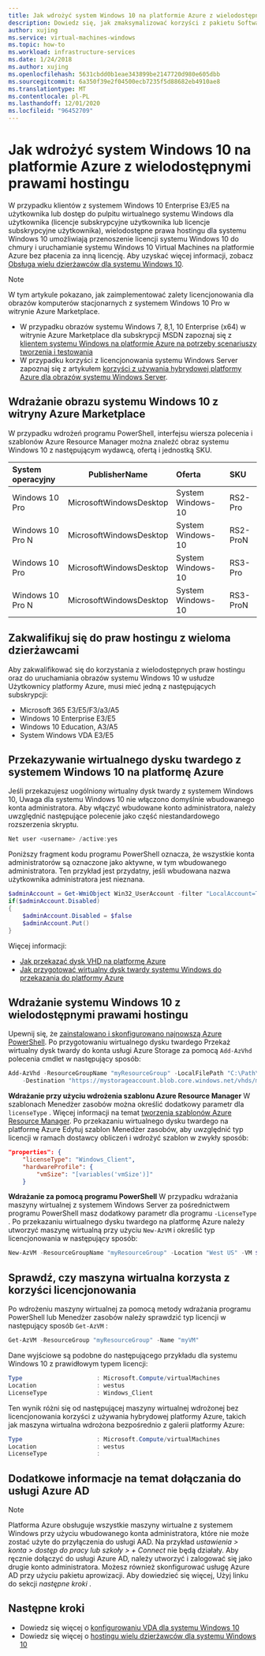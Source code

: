 ```yaml
---
title: Jak wdrożyć system Windows 10 na platformie Azure z wielodostępnymi prawami hostingu
description: Dowiedz się, jak zmaksymalizować korzyści z pakietu Software Assurance systemu Windows, aby zapewnić lokalne licencje na platformę Azure z wielodostępnymi prawami hostingu.
author: xujing
ms.service: virtual-machines-windows
ms.topic: how-to
ms.workload: infrastructure-services
ms.date: 1/24/2018
ms.author: xujing
ms.openlocfilehash: 5631cbdd0b1eae343899be2147720d980e605dbb
ms.sourcegitcommit: 6a350f39e2f04500ecb7235f5d88682eb4910ae8
ms.translationtype: MT
ms.contentlocale: pl-PL
ms.lasthandoff: 12/01/2020
ms.locfileid: "96452709"
---
```

# <a name="how-to-deploy-windows-10-on-azure-with-multitenant-hosting-rights"></a>Jak wdrożyć system Windows 10 na platformie Azure z wielodostępnymi prawami hostingu 
W przypadku klientów z systemem Windows 10 Enterprise E3/E5 na użytkownika lub dostęp do pulpitu wirtualnego systemu Windows dla użytkownika (licencje subskrypcyjne użytkownika lub licencje subskrypcyjne użytkownika), wielodostępne prawa hostingu dla systemu Windows 10 umożliwiają przenoszenie licencji systemu Windows 10 do chmury i uruchamianie systemu Windows 10 Virtual Machines na platformie Azure bez płacenia za inną licencję. Aby uzyskać więcej informacji, zobacz [Obsługa wielu dzierżawców dla systemu Windows 10](https://www.microsoft.com/en-us/CloudandHosting/licensing_sca.aspx).

> [!NOTE]
> W tym artykule pokazano, jak zaimplementować zalety licencjonowania dla obrazów komputerów stacjonarnych z systemem Windows 10 Pro w witrynie Azure Marketplace.
> - W przypadku obrazów systemu Windows 7, 8,1, 10 Enterprise (x64) w witrynie Azure Marketplace dla subskrypcji MSDN zapoznaj się z [klientem systemu Windows na platformie Azure na potrzeby scenariuszy tworzenia i testowania](client-images.md)
> - W przypadku korzyści z licencjonowania systemu Windows Server zapoznaj się z artykułem [korzyści z używania hybrydowej platformy Azure dla obrazów systemu Windows Server](hybrid-use-benefit-licensing.md).
>

## <a name="deploying-windows-10-image-from-azure-marketplace"></a>Wdrażanie obrazu systemu Windows 10 z witryny Azure Marketplace 
W przypadku wdrożeń programu PowerShell, interfejsu wiersza polecenia i szablonów Azure Resource Manager można znaleźć obraz systemu Windows 10 z następującym wydawcą, ofertą i jednostką SKU.

| System operacyjny  |      PublisherName      |  Oferta | SKU |
|:----------|:-------------:|:------|:------|
| Windows 10 Pro    | MicrosoftWindowsDesktop | System Windows-10  | RS2-Pro   |
| Windows 10 Pro N  | MicrosoftWindowsDesktop | System Windows-10  | RS2-ProN  |
| Windows 10 Pro    | MicrosoftWindowsDesktop | System Windows-10  | RS3-Pro   |
| Windows 10 Pro N  | MicrosoftWindowsDesktop | System Windows-10  | RS3-ProN  |

## <a name="qualify-for-multi-tenant-hosting-rights"></a>Zakwalifikuj się do praw hostingu z wieloma dzierżawcami 
Aby zakwalifikować się do korzystania z wielodostępnych praw hostingu oraz do uruchamiania obrazów systemu Windows 10 w usłudze Użytkownicy platformy Azure, musi mieć jedną z następujących subskrypcji: 

-   Microsoft 365 E3/E5/F3/a3/A5
-   Windows 10 Enterprise E3/E5 
-   Windows 10 Education, A3/A5
-   System Windows VDA E3/E5


## <a name="uploading-windows-10-vhd-to-azure"></a>Przekazywanie wirtualnego dysku twardego z systemem Windows 10 na platformę Azure
Jeśli przekazujesz uogólniony wirtualny dysk twardy z systemem Windows 10, Uwaga dla systemu Windows 10 nie włączono domyślnie wbudowanego konta administratora. Aby włączyć wbudowane konto administratora, należy uwzględnić następujące polecenie jako część niestandardowego rozszerzenia skryptu.

```powershell
Net user <username> /active:yes
```

Poniższy fragment kodu programu PowerShell oznacza, że wszystkie konta administratorów są oznaczone jako aktywne, w tym wbudowanego administratora. Ten przykład jest przydatny, jeśli wbudowana nazwa użytkownika administratora jest nieznana.
```powershell
$adminAccount = Get-WmiObject Win32_UserAccount -filter "LocalAccount=True" | ? {$_.SID -Like "S-1-5-21-*-500"}
if($adminAccount.Disabled)
{
    $adminAccount.Disabled = $false
    $adminAccount.Put()
}
```
Więcej informacji: 
* [Jak przekazać dysk VHD na platformę Azure](upload-generalized-managed.md)
* [Jak przygotować wirtualny dysk twardy systemu Windows do przekazania do platformy Azure](prepare-for-upload-vhd-image.md)


## <a name="deploying-windows-10-with-multitenant-hosting-rights"></a>Wdrażanie systemu Windows 10 z wielodostępnymi prawami hostingu
Upewnij się, że [zainstalowano i skonfigurowano najnowszą Azure PowerShell](/powershell/azure/). Po przygotowaniu wirtualnego dysku twardego Przekaż wirtualny dysk twardy do konta usługi Azure Storage za pomocą `Add-AzVhd` polecenia cmdlet w następujący sposób:

```powershell
Add-AzVhd -ResourceGroupName "myResourceGroup" -LocalFilePath "C:\Path\To\myvhd.vhd" `
    -Destination "https://mystorageaccount.blob.core.windows.net/vhds/myvhd.vhd"
```


**Wdrażanie przy użyciu wdrożenia szablonu Azure Resource Manager** W szablonach Menedżer zasobów można określić dodatkowy parametr dla `licenseType` . Więcej informacji na temat [tworzenia szablonów Azure Resource Manager](../../azure-resource-manager/templates/template-syntax.md). Po przekazaniu wirtualnego dysku twardego na platformę Azure Edytuj szablon Menedżer zasobów, aby uwzględnić typ licencji w ramach dostawcy obliczeń i wdrożyć szablon w zwykły sposób:
```json
"properties": {
    "licenseType": "Windows_Client",
    "hardwareProfile": {
        "vmSize": "[variables('vmSize')]"
    }
```

**Wdrażanie za pomocą programu PowerShell** W przypadku wdrażania maszyny wirtualnej z systemem Windows Server za pośrednictwem programu PowerShell masz dodatkowy parametr dla programu `-LicenseType` . Po przekazaniu wirtualnego dysku twardego na platformę Azure należy utworzyć maszynę wirtualną przy użyciu `New-AzVM` i określić typ licencjonowania w następujący sposób:
```powershell
New-AzVM -ResourceGroupName "myResourceGroup" -Location "West US" -VM $vm -LicenseType "Windows_Client"
```

## <a name="verify-your-vm-is-utilizing-the-licensing-benefit"></a>Sprawdź, czy maszyna wirtualna korzysta z korzyści licencjonowania
Po wdrożeniu maszyny wirtualnej za pomocą metody wdrażania programu PowerShell lub Menedżer zasobów należy sprawdzić typ licencji w następujący sposób `Get-AzVM` :
```powershell
Get-AzVM -ResourceGroup "myResourceGroup" -Name "myVM"
```

Dane wyjściowe są podobne do następującego przykładu dla systemu Windows 10 z prawidłowym typem licencji:

```powershell
Type                     : Microsoft.Compute/virtualMachines
Location                 : westus
LicenseType              : Windows_Client
```

Ten wynik różni się od następującej maszyny wirtualnej wdrożonej bez licencjonowania korzyści z używania hybrydowej platformy Azure, takich jak maszyna wirtualna wdrożona bezpośrednio z galerii platformy Azure:

```powershell
Type                     : Microsoft.Compute/virtualMachines
Location                 : westus
LicenseType              :
```

## <a name="additional-information-about-joining-azure-ad"></a>Dodatkowe informacje na temat dołączania do usługi Azure AD
>[!NOTE]
>Platforma Azure obsługuje wszystkie maszyny wirtualne z systemem Windows przy użyciu wbudowanego konta administratora, które nie może zostać użyte do przyłączenia do usługi AAD. Na przykład *ustawienia > konta > dostęp do pracy lub szkoły > + Connect* nie będą działały. Aby ręcznie dołączyć do usługi Azure AD, należy utworzyć i zalogować się jako drugie konto administratora. Możesz również skonfigurować usługę Azure AD przy użyciu pakietu aprowizacji. Aby dowiedzieć się więcej, Użyj linku do sekcji *następne kroki* .
>
>

## <a name="next-steps"></a>Następne kroki
- Dowiedz się więcej o [konfigurowaniu VDA dla systemu Windows 10](/windows/deployment/vda-subscription-activation)
- Dowiedz się więcej o [hostingu wielu dzierżawców dla systemu Windows 10](https://www.microsoft.com/en-us/CloudandHosting/licensing_sca.aspx)
